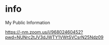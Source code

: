 # info
My Public Information

https://-nm.zoom.us/j/96802460452?pwd=NUNrc2tJV3dJWTY1VWtSVCsrN25Ndz09
